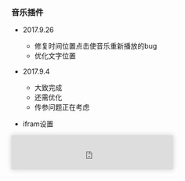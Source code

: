 ### 音乐插件

* 2017.9.26
    - 修复时间位置点击使音乐重新播放的bug
    - 优化文字位置

* 2017.9.4
    - 大致完成
    - 还需优化
    - 传参问题正在考虑

* ifram设置
<iframe frameborder="no" border="0" marginwidth="0" marginheight="0"
  src="http://lesses.me/m-player/dist/" height="70px" width="330px" style="box-shadow: 0 0 10px #ccc"></iframe>